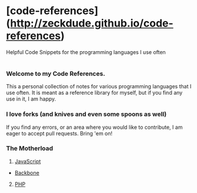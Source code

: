 # [code-references] (http://zeckdude.github.io/code-references)
Helpful Code Snippets for the programming languages I use often
<br><br>

### Welcome to my Code References.
This a personal collection of notes for various programming languages that I use often. It is meant as a reference library for myself, but if you find any use in it, I am happy.

### I love forks (and knives and even some spoons as well)
If you find any errors, or an area where you would like to contribute, I am eager to accept pull requests. Bring 'em on!

### The Motherload
1. [JavaScript](https://github.com/zeckdude/code-references/blob/master/javascript.md)
  * [Backbone](https://github.com/zeckdude/code-references/blob/master/backbonejs.md)
2. [PHP](https://github.com/zeckdude/code-references/blob/master/php.md)
